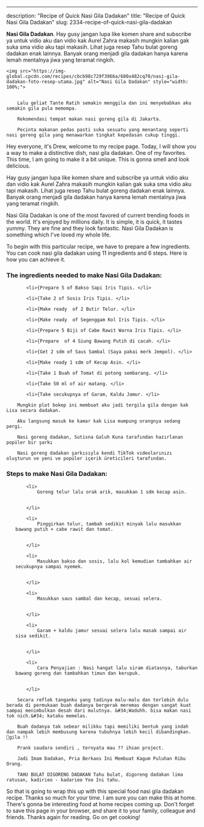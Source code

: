 ---
description: "Recipe of Quick Nasi Gila Dadakan"
title: "Recipe of Quick Nasi Gila Dadakan"
slug: 2334-recipe-of-quick-nasi-gila-dadakan

<p>
	<strong>Nasi Gila Dadakan</strong>. 
	Hay gusy jangan lupa like komen share and subscribe ya untuk vidio aku dan vidio kak Aurel Zahra makasih mungkin kalian gak suka sma vidio aku tapi makasih. Lihat juga resep Tahu bulat goreng dadakan enak lainnya. Banyak orang menjadi gila dadakan hanya karena lemah mentalnya jiwa yang teramat ringkih.
</p>
<p>
	
	<img src="https://img-global.cpcdn.com/recipes/cbcb98c729f3966a/680x482cq70/nasi-gila-dadakan-foto-resep-utama.jpg" alt="Nasi Gila Dadakan" style="width: 100%;">
	
	
		Lalu geliat Tante Ratih semakin menggila dan ini menyebabkan aku semakin gila pula memompa.
	
		Rekomendasi tempat makan nasi goreng gila di Jakarta.
	
		Pecinta makanan pedas pasti suka sesuatu yang menantang seperti nasi goreng gila yang menawarkan tingkat kepedasan cukup tinggi.
	
</p>
<p>
	Hey everyone, it's Drew, welcome to my recipe page. Today, I will show you a way to make a distinctive dish, nasi gila dadakan. One of my favorites. This time, I am going to make it a bit unique. This is gonna smell and look delicious.
</p>
	
<p>
	Hay gusy jangan lupa like komen share and subscribe ya untuk vidio aku dan vidio kak Aurel Zahra makasih mungkin kalian gak suka sma vidio aku tapi makasih. Lihat juga resep Tahu bulat goreng dadakan enak lainnya. Banyak orang menjadi gila dadakan hanya karena lemah mentalnya jiwa yang teramat ringkih.
</p>
<p>
	Nasi Gila Dadakan is one of the most favored of current trending foods in the world. It's enjoyed by millions daily. It is simple, it is quick, it tastes yummy. They are fine and they look fantastic. Nasi Gila Dadakan is something which I've loved my whole life.
</p>

<p>
To begin with this particular recipe, we have to prepare a few ingredients. You can cook nasi gila dadakan using 11 ingredients and 6 steps. Here is how you can achieve it.
</p>

<h3>The ingredients needed to make Nasi Gila Dadakan:</h3>

<ol>
	
		<li>{Prepare 5 of Bakso Sapi Iris Tipis. </li>
	
		<li>{Take 2 of Sosis Iris Tipis. </li>
	
		<li>{Make ready  of 2 Butir Telur. </li>
	
		<li>{Make ready  of Segenggam Kol Iris Tipis. </li>
	
		<li>{Prepare 5 Biji of Cabe Rawit Warna Iris Tipis. </li>
	
		<li>{Prepare  of 4 Siung Bawang Putih di cacah. </li>
	
		<li>{Get 2 sdm of Saus Sambal (Saya pakai merk Jempol). </li>
	
		<li>{Make ready 1 sdm of Kecap Asin. </li>
	
		<li>{Take 1 Buah of Tomat di potong sembarang. </li>
	
		<li>{Take 50 ml of air matang. </li>
	
		<li>{Take secukupnya of Garam, Kaldu Jamur. </li>
	
</ol>
<p>
	
		Mungkin plot bokep ini membuat aku jadi tergila gila dengan kak Lisa secara dadakan.
	
		Aku langsung masuk ke kamar kak Lisa mumpung orangnya sedang pergi.
	
		Nasi goreng dadakan, Sutisna Galuh Kuna tarafından hazırlanan popüler bir şarkı
	
		Nasi goreng dadakan şarkısıyla kendi TikTok videolarınızı oluşturun ve yeni ve popüler içerik üreticileri tarafından.
	
</p>

<h3>Steps to make Nasi Gila Dadakan:</h3>

<ol>
	
		<li>
			Goreng telur lalu orak arik, masukkan 1 sdm kecap asin.
			
			
		</li>
	
		<li>
			Pinggirkan telur, tambah sedikit minyak lalu masukkan bawang putih + cabe rawit dan tomat.
			
			
		</li>
	
		<li>
			Masukkan bakso dan sosis, lalu kol kemudian tambahkan air secukupnya sampai nyemek.
			
			
		</li>
	
		<li>
			Masukkan saus sambal dan kecap, sesuai selera.
			
			
		</li>
	
		<li>
			Garam + kaldu jamur sesuai selera lalu masak sampai air sisa sedikit.
			
			
		</li>
	
		<li>
			Cara Penyajian : Nasi hangat lalu siram diatasnya, taburkan bawang goreng dan tambahkan timun dan kerupuk.
			
			
		</li>
	
</ol>

<p>
	
		Secara reflek tanganku yang tadinya malu-malu dan terlebih dulu berada di permukaan buah dadanya bergerak meremas dengan sangat kuat sampai menimbulkan desah dari mulutnya. &#34;Waduhh. bisa makan nasi tok nich.&#34; kataku memelas.
	
		Buah dadanya tak sebear milikku tapi memiliki bentuk yang indah dan nampak lebih membusung karena tubuhnya lebih kecil dibandingkan. 🔴gila !!
	
		Prank saudara sendiri , ternyata mau ?? ihsan project.
	
		Jadi Imam Dadakan, Pria Berkaos Ini Membuat Kagum Puluhan Ribu Orang.
	
		TAHU BULAT DIGORENG DADAKAN Tahu bulat, digoreng dadakan lima ratusan, kadirieo - kadarieo Yoo Ini tahu.
	
</p>

<p>
	So that is going to wrap this up with this special food nasi gila dadakan recipe. Thanks so much for your time. I am sure you can make this at home. There's gonna be interesting food at home recipes coming up. Don't forget to save this page in your browser, and share it to your family, colleague and friends. Thanks again for reading. Go on get cooking!
</p>
